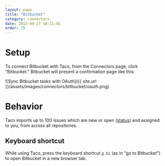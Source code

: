 ```yaml
---
layout: page
title: "Bitbucket"
category: connectors
date: 2013-09-27 10:11:01
order: 15
---
```


# Setup

To connect Bitbucket with Taco, from the Connectors page, click
"Bitbucket." Bitbucket will present a confirmation page like this:

![Sync Bitbucket tasks with OAuth]({{ site.url }}/assets/images/connectors/bitbucket/oauth.png)


# Behavior

Taco imports up to 100 issues which are new or open 
([status](https://confluence.atlassian.com/display/BITBUCKET/Use+the+issue+tracker))
and assigned to you, from across all repositories.

## Keyboard shortcut

While using Taco, press the keyboard shortcut `g bi` (as in "go to
Bitbucket") to open Bitbucket in a new browser tab.
